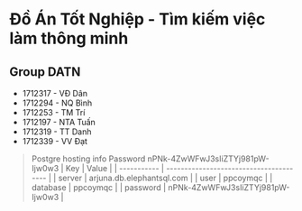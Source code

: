 # Đồ Án Tốt Nghiệp - Tìm kiếm việc làm thông minh

## Group DATN

-   1712317 - VĐ Dân
-   1712294 - NQ Bình
-   1712253 - TM Trí
-   1712197 - NTA Tuấn
-   1712319 - TT Danh
-   1712339 - VV Đạt



> Postgre hosting info
Password  nPNk-4ZwWFwJ3sIiZTYj981pW-Ijw0w3
| Key         | Value                                   |
| ----------- | --------------------------------------- |
| server      | arjuna.db.elephantsql.com               |
| user        | ppcoymqc                                |
| database    | ppcoymqc                                |
| password    | nPNk-4ZwWFwJ3sIiZTYj981pW-Ijw0w3        |

